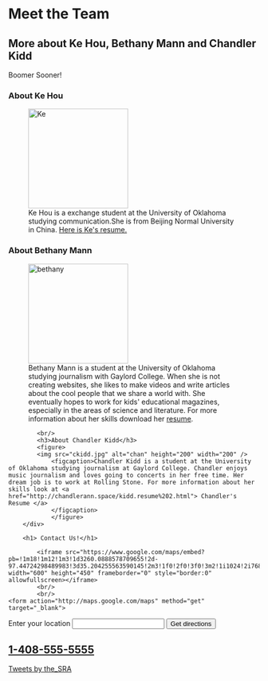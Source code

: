 <!-- item 1, 2 -->
<!DOCTYPE html>
<html>
    <head>
        <title>GC Bio</title>
<!-- item 26-->
        <link rel="icon"
          type="image/png"
          href="Basil_Leaves.png"
          />
<!-- item 3 -->
<link href="GC_css.css" rel="stylesheet" type="text/css" />
    </head>
    <body>
<div class="box">
        <h1> Meet the Team</h1>
            <h2> More about Ke Hou, Bethany Mann and Chandler Kidd </h2>
            <p class="speech">Boomer Sooner!</p>
            <div class="biopage">
            <h3>About Ke Hou</h3>
            <!--item 10-->
            <figure>
            <img src="slide2.jpg" alt="Ke" height="200" width="200"/>
                <figcaption>Ke Hou is a exchange student at the University of Oklahoma studying communication.She is from Beijing Normal University in China. <a href="http://www.keke-416.com/hou_resume.html"> Here is Ke's resume.</a></figcaption>
                </figure>
            <h3>About Bethany Mann</h3>
            <figure>
            <img src=peachyselfie.jpg alt="bethany" height="200" width="200"/>
                <figcaption>Bethany Mann is a student at the University of Oklahoma studying journalism with Gaylord College. When she is not creating websites, she likes to make videos and write articles about the cool people that we share a world with. She eventually hopes to work for kids' educational magazines, especially in the areas of science and literature. 
                For more information about her skills download her <a href="Resume - Bethany Mann.doc" target="_blank" title="Resume - Bethany Mann">resume</a>.
                </figcaption>
                </figure>
          
            
            <br/>
            <h3>About Chandler Kidd</h3>
            <figure>
            <img src="ckidd.jpg" alt="chan" height="200" width="200" />
                <figcaption>Chandler Kidd is a student at the University of Oklahoma studying journalism at Gaylord College. Chandler enjoys music journalism and loves going to concerts in her free time. Her dream job is to work at Rolling Stone. For more information about her skills look at <a href="http://chandlerann.space/kidd.resume%202.html"> Chandler's Resume </a>
                </figcaption>   
                </figure>
        </div>
        
        <h1> Contact Us!</h1>
<!-- item 11 -->            
            <iframe src="https://www.google.com/maps/embed?pb=!1m18!1m12!1m3!1d3260.0888578709655!2d-97.44724298489983!3d35.204255563590145!2m3!1f0!2f0!3f0!3m2!1i1024!2i768!4f13.1!3m3!1m2!1s0x87b2682ce65c29c7%3A0x98b87d40b11961cd!2sGaylord+College!5e0!3m2!1sen!2sus!4v1511795812996" width="600" height="450" frameborder="0" style="border:0" allowfullscreen></iframe>
            <br/>
            <br/>
    <form action="http://maps.google.com/maps" method="get" target="_blank">
   <label for="saddr">Enter your location</label>
   <input type="text" name="saddr" />
   <input type="hidden" name="daddr" value="395 W Lindsey St, Norman, OK" />
   <input type="submit" value="Get directions" />
</form>
    <h2> <a href="tel:1-408-555-5555">1-408-555-5555</a> </h2> <!--item 42-->
    <!--item 59-->
    <a class="twitter-timeline" data-width="250" data-height="300" data-theme="dark" data-link-color="#981CEB" href="https://twitter.com/the_SRA?ref_src=twsrc%5Etfw">Tweets by the_SRA</a> <script async src="https://platform.twitter.com/widgets.js" charset="utf-8"></script>
</div>
    </body>
</html>

